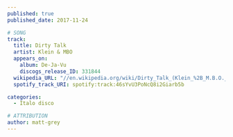 ```yaml
---
published: true
published_date: 2017-11-24

# SONG
track:
  title: Dirty Talk
  artist: Klein & MBO
  appears_on:
    album: De-Ja-Vu
    discogs_release_ID: 331844
  wikipedia_URL: "//en.wikipedia.org/wiki/Dirty_Talk_(Klein_%2B_M.B.O._song)"
  spotify_track_URI: spotify:track:46sYvU3PoNcQ8i2Giarb5b

categories:
  - Italo disco

# ATTRIBUTION
author: matt-grey
---
```

